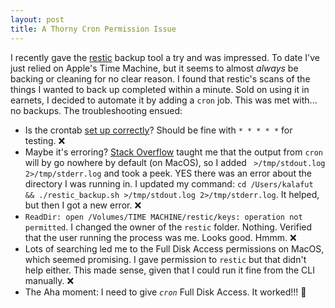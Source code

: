 ```yaml
---
layout: post
title: A Thorny Cron Permission Issue
---
```


I recently gave the [restic](https://restic.net/) backup tool a try and was impressed. To date I've just relied on Apple's
Time Machine, but it seems to almost _always_ be backing or cleaning for no clear reason. I found that restic's
scans of the things I wanted to back up completed within a minute. Sold on using it in earnets, I decided to automate it by adding a `cron` job. This was met with... no backups. The troubleshooting ensued:

* Is the crontab [set up correctly](https://crontab.guru)? Should be fine with `* * * * *` for testing. ❌
* Maybe it's erroring? [Stack Overflow](https://apple.stackexchange.com/questions/38861/where-is-the-cron-log-file-in-macosx-lion) taught me that the output from `cron` will by go nowhere by default (on MacOS), so I added ` >/tmp/stdout.log 2>/tmp/stderr.log` and took a peek. YES there was an error about the directory I was running in. I updated my command: `cd /Users/kalafut && ./restic_backup.sh >/tmp/stdout.log 2>/tmp/stderr.log`. It helped, but then I got a new error. ❌
* `ReadDir: open /Volumes/TIME MACHINE/restic/keys: operation not permitted`. I changed the owner of the `restic` folder. Nothing. Verified that the user running the process was me. Looks good. Hmmm. ❌
* Lots of searching led me to the Full Disk Access permissions on MacOS, which seemed promising. I gave permission to `restic` but that didn't help either. This made sense, given that I could run it fine from the CLI manually. ❌
* The Aha moment: I need to give _`cron`_ Full Disk Access. It worked!!! 🎉




